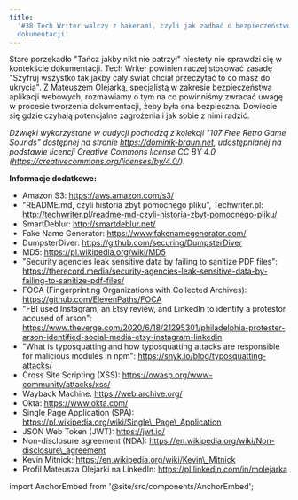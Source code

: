 ```yaml
---
title:
  '#38 Tech Writer walczy z hakerami, czyli jak zadbać o bezpieczeństwo
  dokumentacji'
---
```


Stare porzekadło "Tańcz jakby nikt nie patrzył" niestety nie sprawdzi się w
kontekście dokumentacji. Tech Writer powinien raczej stosować zasadę "Szyfruj
wszystko tak jakby cały świat chciał przeczytać to co masz do ukrycia". Z
Mateuszem Olejarką, specjalistą w zakresie bezpieczeństwa aplikacji webowych,
rozmawiamy o tym na co powinniśmy zwracać uwagę w procesie tworzenia
dokumentacji, żeby była ona bezpieczna. Dowiecie się gdzie czyhają potencjalne
zagrożenia i jak sobie z nimi radzić.

_Dźwięki wykorzystane w audycji pochodzą z kolekcji "107 Free Retro Game Sounds"
dostępnej na stronie https://dominik-braun.net, udostępnianej na podstawie
licencji Creative Commons license CC BY 4.0
(https://creativecommons.org/licenses/by/4.0/)._

**Informacje dodatkowe:**

- Amazon S3: https://aws.amazon.com/s3/
- "README.md, czyli historia zbyt pomocnego pliku", Techwriter.pl:
  http://techwriter.pl/readme-md-czyli-historia-zbyt-pomocnego-pliku/
- SmartDeblur: http://smartdeblur.net/
- Fake Name Generator: https://www.fakenamegenerator.com/
- DumpsterDiver: https://github.com/securing/DumpsterDiver
- MD5: https://pl.wikipedia.org/wiki/MD5
- "Security agencies leak sensitive data by failing to sanitize PDF files":
  https://therecord.media/security-agencies-leak-sensitive-data-by-failing-to-sanitize-pdf-files/
- FOCA (Fingerprinting Organizations with Collected Archives):
  https://github.com/ElevenPaths/FOCA
- "FBI used Instagram, an Etsy review, and LinkedIn to identify a protestor
  accused of arson":
  https://www.theverge.com/2020/6/18/21295301/philadelphia-protester-arson-identified-social-media-etsy-instagram-linkedin
- "What is typosquatting and how typosquatting attacks are responsible for
  malicious modules in npm": https://snyk.io/blog/typosquatting-attacks/
- Cross Site Scripting (XSS): https://owasp.org/www-community/attacks/xss/
- Wayback Machine: https://web.archive.org/
- Okta: https://www.okta.com/
- Single Page Application (SPA):
  https://pl.wikipedia.org/wiki/Single\_Page\_Application
- JSON Web Token (JWT): https://jwt.io/
- Non-disclosure agreement (NDA):
  https://en.wikipedia.org/wiki/Non-disclosure\_agreement
- Kevin Mitnick: https://en.wikipedia.org/wiki/Kevin\_Mitnick
- Profil Mateusza Olejarki na LinkedIn: https://pl.linkedin.com/in/molejarka

import AnchorEmbed from '@site/src/components/AnchorEmbed';

<AnchorEmbed episodeId="38-Tech-Writer-walczy-z-hakerami--czyli-jak-zadba-o-bezpieczestwo-dokumentacji-e1cbmce" />
